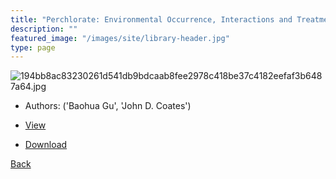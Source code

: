 ```yaml
---
title: "Perchlorate: Environmental Occurrence, Interactions and Treatment"
description: ""
featured_image: "/images/site/library-header.jpg"
type: page
---
```


![194bb8ac83230261d541db9bdcaab8fee2978c418be37c4182eefaf3b6487a64.jpg](https://drive.google.com/uc?export=view&id=1KPcNRtWdkA1xCbhv15bWhKRAYnriLCms)
* Authors: ('Baohua Gu', 'John D. Coates')
* [View](https://drive.google.com/uc?export=view&id=16Ojaim219rzVqwlysszmebtOjoHNbclf)

* [Download](https://drive.google.com/uc?export=download&id=16Ojaim219rzVqwlysszmebtOjoHNbclf)

[Back](http://localhost:1313/library/ebooks/
)